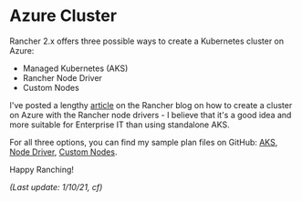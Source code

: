 # Azure Cluster

Rancher 2.x offers three possible ways to create a Kubernetes cluster on Azure:

- Managed Kubernetes (AKS)
- Rancher Node Driver
- Custom Nodes

I've posted a lengthy [article](https://rancher.com/blog/2020/build-kubernetes-clusters-on-azure) on the Rancher blog on how to create a cluster on Azure with the Rancher node drivers - I believe that it's a good idea and more suitable for Enterprise IT than using standalone AKS.

For all three options, you can find my sample plan files on GitHub: [AKS](https://github.com/chfrank-cgn/Rancher/tree/master/aks-cluster), [Node Driver](https://github.com/chfrank-cgn/Rancher/tree/master/az-cluster-1), [Custom Nodes](https://github.com/chfrank-cgn/Rancher/tree/master/az-cluster-2).

Happy Ranching!

*(Last update: 1/10/21, cf)*



